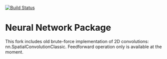 [![Build Status](https://travis-ci.org/torch/nn.svg?branch=master)](https://travis-ci.org/torch/nn)
<a name="nn.dok"></a>
# Neural Network Package #

This fork includes old brute-force implementation of 2D convolutions: nn.SpatialConvolutionClassic. Feedforward operation only is available at the moment.
